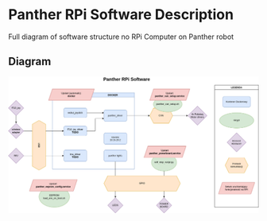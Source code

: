 # Panther RPi Software Description

Full diagram of software structure no RPi Computer on  Panther robot

## Diagram

![diagram](drawio/panther_docker_setup.png)